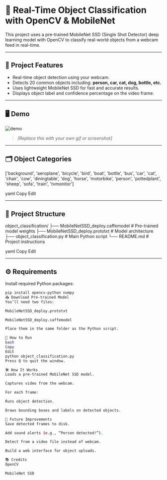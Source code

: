 # 🧠 Real-Time Object Classification with OpenCV & MobileNet

This project uses a pre-trained MobileNet SSD (Single Shot Detector) deep learning model with OpenCV to classify real-world objects from a webcam feed in real-time.

---

## 🎯 Project Features

- Real-time object detection using your webcam.
- Detects 20 common objects including: **person, car, cat, dog, bottle, etc.**
- Uses lightweight MobileNet SSD for fast and accurate results.
- Displays object label and confidence percentage on the video frame.

---

## 🖥️ Demo

![demo](https://user-images.githubusercontent.com/demo-placeholder.gif)  
> *[Replace this with your own gif or screenshot]*

---

## 🗂️ Object Categories

['background', 'aeroplane', 'bicycle', 'bird', 'boat',
'bottle', 'bus', 'car', 'cat', 'chair', 'cow', 'diningtable',
'dog', 'horse', 'motorbike', 'person', 'pottedplant',
'sheep', 'sofa', 'train', 'tvmonitor']

yaml
Copy
Edit

---

## 📁 Project Structure

object_classification/
├── MobileNetSSD_deploy.caffemodel # Pre-trained model weights
├── MobileNetSSD_deploy.prototxt # Model architecture
├── object_classification.py # Main Python script
└── README.md # Project instructions

yaml
Copy
Edit

---

## ⚙️ Requirements

Install required Python packages:

```bash
pip install opencv-python numpy
📥 Download Pre-trained Model
You’ll need two files:

MobileNetSSD_deploy.prototxt

MobileNetSSD_deploy.caffemodel

Place them in the same folder as the Python script.

🚀 How to Run
bash
Copy
Edit
python object_classification.py
Press Q to quit the window.

🛠️ How It Works
Loads a pre-trained MobileNet SSD model.

Captures video from the webcam.

For each frame:

Runs object detection.

Draws bounding boxes and labels on detected objects.

🌟 Future Improvements
Save detected frames to disk.

Add sound alerts (e.g., “Person detected!”).

Detect from a video file instead of webcam.

Build a web interface for object uploads.

📚 Credits
OpenCV

MobileNet SSD

